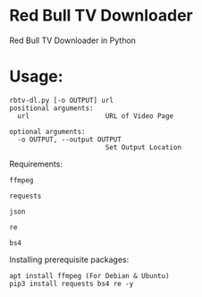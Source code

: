 # Red Bull TV Downloader
Red Bull TV Downloader in Python

# Usage: 
```
rbtv-dl.py [-o OUTPUT] url
positional arguments:
  url                   URL of Video Page

optional arguments:
  -o OUTPUT, --output OUTPUT
                        Set Output Location
```

Requirements:

```
ffmpeg

requests

json

re

bs4
```

Installing prerequisite packages:
```
apt install ffmpeg (For Debian & Ubuntu)
pip3 install requests bs4 re -y
```

